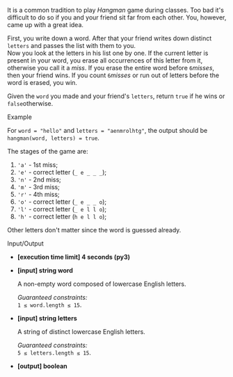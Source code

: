 
It is a common tradition to play  _Hangman_  game during classes. Too bad it's difficult to do so if you and your friend sit far from each other. You, however, came up with a great idea.

First, you write down a word. After that your friend writes down distinct  `letters`  and passes the list with them to you.  
Now you look at the letters in his list one by one. If the current letter is present in your word, you erase all occurrences of this letter from it, otherwise you call it a  _miss_. If you erase the entire word before  `6`_misses_, then your friend wins. If you count  `6`_misses_  or run out of letters before the word is erased, you win.

Given the  `word`  you made and your friend's  `letters`, return  `true`  if he wins or  `false`otherwise.

Example

For  `word = "hello"`  and  `letters = "aenmrolhtg"`, the output should be  
`hangman(word, letters) = true`.

The stages of the game are:

1.  `'a'`  - 1st  miss;
2.  `'e'`  - correct letter (`_ e _ _ _`);
3.  `'n'`  - 2nd  miss;
4.  `'m'`  - 3rd  miss;
5.  `'r'`  - 4th  miss;
6.  `'o'`  - correct letter (`_ e _ _ o`);
7.  `'l'`  - correct letter (`_ e l l o`);
8.  `'h'`  - correct letter (`h e l l o`);

Other letters don't matter since the word is guessed already.

Input/Output

-   **[execution time limit] 4 seconds (py3)**
    
-   **[input] string word**
    
    A non-empty word composed of lowercase English letters.
    
    _Guaranteed constraints:_  
    `1 ≤ word.length ≤ 15`.
    
-   **[input] string letters**
    
    A string of distinct lowercase English letters.
    
    _Guaranteed constraints:_  
    `5 ≤ letters.length ≤ 15`.
    
-   **[output] boolean**